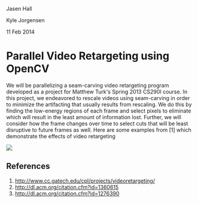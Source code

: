 Jasen Hall

Kyle Jorgensen

11 Feb 2014

# Parallel Video Retargeting using OpenCV

We will be parallelizing a seam-carving video retargeting program developed as a project for Matthew Turk's Spring 2013
CS290I course. In this project, we endeavored to rescale videos using seam-carving in order to minimize the artifacting that usually results from rescaling. We do this by finding the low-energy regions of each frame and select pixels to eliminate which will result in the least amount of information lost. Further, we will consider how the frame changes over time to select cuts that will be least disruptive to future frames as well. Here are some examples from [1] which demonstrate the effects of video retargeting

![](http://i.imgur.com/L6JN6yA.png)


## References

1. http://www.cc.gatech.edu/cpl/projects/videoretargeting/
2. http://dl.acm.org/citation.cfm?id=1360615
3. http://dl.acm.org/citation.cfm?id=1276390
